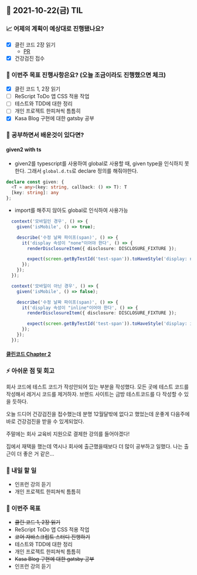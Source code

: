 ## 📆 2021-10-22(금) TIL

### 📈 어제의 계획이 예상대로 진행됐나요?
- [x] 클린 코드 2장 읽기
  - [PR](https://github.com/saseungmin/reading_books_record_repository/pull/157)
- [x] 건강검진 접수

### 🦄 이번주 목표 진행사항은요? (오늘 조금이라도 진행했으면 체크)
- [x] 클린 코드 1, 2장 읽기
- [ ] ReScript ToDo 앱 CSS 적용 작업
- [ ] 테스트와 TDD에 대한 정리
- [ ] 개인 프로젝트 한피쳐씩 틈틈히
- [x] Kasa Blog 구현에 대한 gatsby 공부

### 🤔 공부하면서 배운것이 있다면?

#### given2 with ts
- given2를 typescript를 사용하여 global로 사용할 때, given type을 인식하지 못한다. 그래서 `global.d.ts`로 declare 정의를 해줘야한다.

```ts
declare const given: {
  <T = any>(key: string, callback: () => T): T
  [key: string]: any
};
```

- import를 해주지 않아도 global로 인식하여 사용가능

```ts
  context('모바일인 경우', () => {
    given('isMobile', () => true);

    describe('수정 날짜 파이프(span)', () => {
      it('display 속성이 "none"이어야 한다', () => {
        renderDisclosureItem({ disclosure: DISCLOSURE_FIXTURE });

        expect(screen.getByTestId('test-span')).toHaveStyle('display: none');
      });
    });
  });

  context('모바일이 아닌 경우', () => {
    given('isMobile', () => false);

    describe('수정 날짜 파이프(span)', () => {
      it('display 속성이 "inline"이어야 한다', () => {
        renderDisclosureItem({ disclosure: DISCLOSURE_FIXTURE });

        expect(screen.getByTestId('test-span')).toHaveStyle('display: inline');
      });
    });
  });
```

#### [클린코드 Chapter 2](https://saseungmin.github.io/reading_books_record_repository/docs/clean/clean-code/chapter-2)

### ⚡ 아쉬운 점 및 회고
회사 코드에 테스트 코드가 작성안되어 있는 부분을 작성했다. 모든 곳에 테스트 코드를 작성해서 레거시 코드를 제거하자. 브랜드 사이트는 금방 테스트코드를 다 작성할 수 있을 듯하다.   

오늘 드디어 건강검진을 접수했는데 분명 12월달밖에 없다고 했었는데 운좋게 다음주에 바로 건강검진을 받을 수 있게되었다.   

주말에는 회사 교육비 지원으로 결제한 강의를 들어야겠다!   

집에서 재택을 했는데 역시나 회사에 출근했을때보다 더 많이 공부하고 일했다. 나는 출근이 더 좋은 거 같은...

### 🚀 내일 할 일
- 인프런 강의 듣기
- 개인 프로젝트 한피쳐씩 틈틈히

### 🎯 이번주 목표
- ~~클린 코드 1, 2장 읽기~~
- ReScript ToDo 앱 CSS 적용 작업
- ~~코어 자바스크립트 스터디 진행하기~~
- 테스트와 TDD에 대한 정리
- 개인 프로젝트 한피쳐씩 틈틈히
- ~~Kasa Blog 구현에 대한 gatsby 공부~~
- 인프런 강의 듣기

